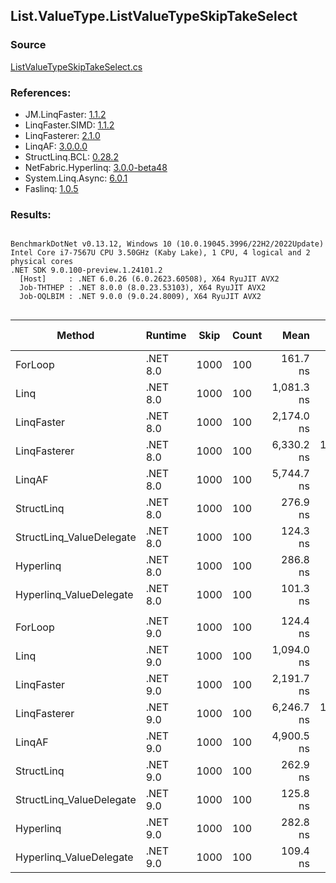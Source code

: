 ﻿## List.ValueType.ListValueTypeSkipTakeSelect

### Source
[ListValueTypeSkipTakeSelect.cs](../LinqBenchmarks/List/ValueType/ListValueTypeSkipTakeSelect.cs)

### References:
- JM.LinqFaster: [1.1.2](https://www.nuget.org/packages/JM.LinqFaster/1.1.2)
- LinqFaster.SIMD: [1.1.2](https://www.nuget.org/packages/LinqFaster.SIMD/1.0.3)
- LinqFasterer: [2.1.0](https://www.nuget.org/packages/LinqFasterer/2.1.0)
- LinqAF: [3.0.0.0](https://www.nuget.org/packages/LinqAF/3.0.0.0)
- StructLinq.BCL: [0.28.2](https://www.nuget.org/packages/StructLinq/0.28.2)
- NetFabric.Hyperlinq: [3.0.0-beta48](https://www.nuget.org/packages/NetFabric.Hyperlinq/3.0.0-beta48)
- System.Linq.Async: [6.0.1](https://www.nuget.org/packages/System.Linq.Async/6.0.1)
- Faslinq: [1.0.5](https://www.nuget.org/packages/Faslinq/1.0.5)

### Results:
```

BenchmarkDotNet v0.13.12, Windows 10 (10.0.19045.3996/22H2/2022Update)
Intel Core i7-7567U CPU 3.50GHz (Kaby Lake), 1 CPU, 4 logical and 2 physical cores
.NET SDK 9.0.100-preview.1.24101.2
  [Host]     : .NET 6.0.26 (6.0.2623.60508), X64 RyuJIT AVX2
  Job-THTHEP : .NET 8.0.0 (8.0.23.53103), X64 RyuJIT AVX2
  Job-OQLBIM : .NET 9.0.0 (9.0.24.8009), X64 RyuJIT AVX2


```
| Method                   | Runtime  | Skip | Count | Mean       | Error     | StdDev    | Median     | Ratio         | RatioSD | Gen0    | Allocated | Alloc Ratio |
|------------------------- |--------- |----- |------ |-----------:|----------:|----------:|-----------:|--------------:|--------:|--------:|----------:|------------:|
| ForLoop                  | .NET 8.0 | 1000 | 100   |   161.7 ns |   2.47 ns |   2.06 ns |   161.2 ns |      baseline |         |       - |         - |          NA |
| Linq                     | .NET 8.0 | 1000 | 100   | 1,081.3 ns |  18.50 ns |  16.40 ns | 1,074.4 ns |  6.69x slower |   0.08x |  0.1526 |     320 B |          NA |
| LinqFaster               | .NET 8.0 | 1000 | 100   | 2,174.0 ns |  31.74 ns |  24.78 ns | 2,170.9 ns | 13.45x slower |   0.20x |  9.2583 |   19368 B |          NA |
| LinqFasterer             | .NET 8.0 | 1000 | 100   | 6,330.2 ns | 124.05 ns | 304.30 ns | 6,189.5 ns | 39.52x slower |   2.49x | 38.4598 |   83304 B |          NA |
| LinqAF                   | .NET 8.0 | 1000 | 100   | 5,744.7 ns |  92.08 ns | 151.29 ns | 5,675.9 ns | 35.95x slower |   1.42x |       - |         - |          NA |
| StructLinq               | .NET 8.0 | 1000 | 100   |   276.9 ns |   4.01 ns |   3.35 ns |   276.6 ns |  1.71x slower |   0.03x |  0.0572 |     120 B |          NA |
| StructLinq_ValueDelegate | .NET 8.0 | 1000 | 100   |   124.3 ns |   2.45 ns |   2.29 ns |   124.1 ns |  1.30x faster |   0.03x |       - |         - |          NA |
| Hyperlinq                | .NET 8.0 | 1000 | 100   |   286.8 ns |   3.01 ns |   2.35 ns |   287.0 ns |  1.77x slower |   0.03x |       - |         - |          NA |
| Hyperlinq_ValueDelegate  | .NET 8.0 | 1000 | 100   |   101.3 ns |   1.08 ns |   0.90 ns |   100.8 ns |  1.60x faster |   0.02x |       - |         - |          NA |
|                          |          |      |       |            |           |           |            |               |         |         |           |             |
| ForLoop                  | .NET 9.0 | 1000 | 100   |   124.4 ns |   1.63 ns |   1.74 ns |   123.9 ns |      baseline |         |       - |         - |          NA |
| Linq                     | .NET 9.0 | 1000 | 100   | 1,094.0 ns |  21.81 ns |  23.34 ns | 1,084.2 ns |  8.80x slower |   0.19x |  0.1526 |     320 B |          NA |
| LinqFaster               | .NET 9.0 | 1000 | 100   | 2,191.7 ns |  30.25 ns |  26.81 ns | 2,180.1 ns | 17.59x slower |   0.27x |  9.2583 |   19368 B |          NA |
| LinqFasterer             | .NET 9.0 | 1000 | 100   | 6,246.7 ns | 126.39 ns | 362.65 ns | 6,090.5 ns | 50.46x slower |   3.22x | 38.4598 |   83304 B |          NA |
| LinqAF                   | .NET 9.0 | 1000 | 100   | 4,900.5 ns |  97.14 ns | 151.24 ns | 4,845.2 ns | 39.19x slower |   0.95x |       - |         - |          NA |
| StructLinq               | .NET 9.0 | 1000 | 100   |   262.9 ns |   4.60 ns |   6.14 ns |   261.3 ns |  2.12x slower |   0.06x |  0.0572 |     120 B |          NA |
| StructLinq_ValueDelegate | .NET 9.0 | 1000 | 100   |   125.8 ns |   0.86 ns |   0.72 ns |   125.8 ns |  1.01x slower |   0.02x |       - |         - |          NA |
| Hyperlinq                | .NET 9.0 | 1000 | 100   |   282.8 ns |   3.56 ns |   2.78 ns |   282.2 ns |  2.27x slower |   0.05x |       - |         - |          NA |
| Hyperlinq_ValueDelegate  | .NET 9.0 | 1000 | 100   |   109.4 ns |   1.86 ns |   2.61 ns |   108.3 ns |  1.14x faster |   0.04x |       - |         - |          NA |
